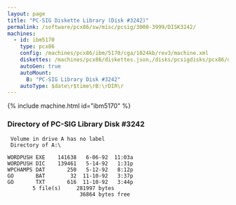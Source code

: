 ```yaml
---
layout: page
title: "PC-SIG Diskette Library (Disk #3242)"
permalink: /software/pcx86/sw/misc/pcsig/3000-3999/DISK3242/
machines:
  - id: ibm5170
    type: pcx86
    config: /machines/pcx86/ibm/5170/cga/1024kb/rev3/machine.xml
    diskettes: /machines/pcx86/diskettes.json,/disks/pcsigdisks/pcx86/diskettes.json
    autoGen: true
    autoMount:
      B: "PC-SIG Library Disk #3242"
    autoType: $date\r$time\rB:\rDIR\r
---
```


{% include machine.html id="ibm5170" %}

### Directory of PC-SIG Library Disk #3242

     Volume in drive A has no label
     Directory of A:\

    WORDPUSH EXE    141638   6-06-92  11:03a
    WORDPUSH DIC    139461   5-14-92   1:31p
    WPCHAMPS DAT       250   5-12-92   8:12p
    GO       BAT        32  11-10-92   3:37p
    GO       TXT       616  11-10-92   3:44p
            5 file(s)     281997 bytes
                           36864 bytes free
